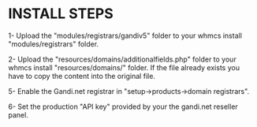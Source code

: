 # INSTALL STEPS 


1- Upload the "modules/registrars/gandiv5" folder to your whmcs install "modules/registrars" folder.

2- Upload the "resources/domains/additionalfields.php" folder to your whmcs install "resources/domains/" folder. If the file already exists you have to copy the content into the original file.

5- Enable the Gandi.net registrar in "setup->products->domain registrars".

6- Set the production "API key" provided by your  the gandi.net reseller panel.


